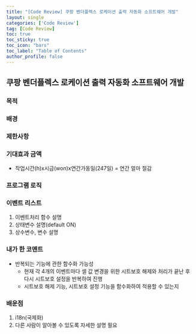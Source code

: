 ```yaml
---
title: "[Code Review] 쿠팡 벤더플렉스 로케이션 출력 자동화 소프트웨어 개발"
layout: single
categories: ['Code Review']
tag: [Code Review]
toc: true
toc_sticky: true
toc_icon: "bars"
toc_label: "Table of Contents"
author_profile: false
---
```


## 쿠팡 벤더플렉스 로케이션 출력 자동화 소프트웨어 개발
### 목적
### 배경
### 제한사항
### 기대효과 금액
- 작업시간(h)x시급(won)x연간가동일(247일) = 연간 얼마 절감
### 프로그램 로직
### 이벤트 리스트
1. 이벤트처리 함수 설명
2. 상태변수 설명(default ON)
3. 상수변수, 변수 설명

### 내가 한 코멘트
- 반복되는 기능에 관한 함수화 가능성
  - 현재 각 4개의 이벤트마다 셀 값 변경을 위한 시트보호 해제와 처리가 끝난 후 다시 시트보호 설정을 반복하여 진행
  - 시트보호 해제 기능, 시트보호 설정 기능을 함수화하여 적용할 수 있는지

### 배운점
1. i18n(국제화)
2. 다른 사람이 알아볼 수 있도록 자세한 설명 필요